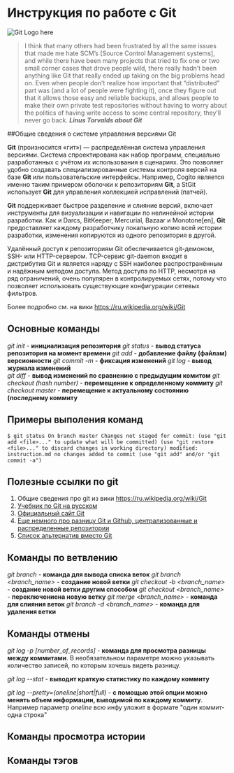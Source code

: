 # Инструкция по работе с Git

![Git Logo here](https://upload.wikimedia.org/wikipedia/commons/e/e0/Git-logo.svg)

> I think that many others had been frustrated by all the same issues that made me hate SCM’s [Source Control Management systems], and while there have been many projects that tried to fix one or two small corner cases that drove people wild, there really hadn’t been anything like Git that really ended up taking on the big problems head on. Even when people don’t realize how important that “distributed” part was (and a lot of people were fighting it), once they figure out that it allows those easy and reliable backups, and allows people to make their own private test repositories without having to worry about the politics of having write access to some central repository, they’ll never go back.
***Linus Torvalds about Git***

##Общие сведения о системе управления версиями Git

**Git** (произносится «гит») — распределённая система управления версиями. Система спроектирована как набор программ, специально разработанных с учётом их использования в сценариях. Это позволяет удобно создавать специализированные системы контроля версий на базе **Git** или пользовательские интерфейсы. Например, Cogito является именно таким примером оболочки к репозиториям **Git**, а StGit использует **Git** для управления коллекцией исправлений (патчей).

**Git** поддерживает быстрое разделение и слияние версий, включает инструменты для визуализации и навигации по нелинейной истории разработки. Как и Darcs, BitKeeper, Mercurial, Bazaar и Monotone[en], **Git** предоставляет каждому разработчику локальную копию всей истории разработки, изменения копируются из одного репозитория в другой.

Удалённый доступ к репозиториям Git обеспечивается git-демоном, SSH- или HTTP-сервером. TCP-сервис git-daemon входит в дистрибутив Git и является наряду с SSH наиболее распространённым и надёжным методом доступа. Метод доступа по HTTP, несмотря на ряд ограничений, очень популярен в контролируемых сетях, потому что позволяет использовать существующие конфигурации сетевых фильтров. 

Более подробно см. на вики https://ru.wikipedia.org/wiki/Git


## Основные команды

*git init* - **инициализация репозитория**
*git status* - **вывод статуса репозитория на момент времени**
*git add* - **добавление файлу (файлам) версионности**
*git commit -m <message>* - **фиксация изменений**
*git log* - **вывод журнала изменений**                         
*git diff* - **вывод изменений по сравнению с предыдущим комитом**
*git checkout (hash number)* - **перемещение к определенному коммиту**
*git checkout master* - **перемещение к актуальному состоянию (последнему коммиту**

## Примеры выполения команд
`
    $ git status
    On branch master
    Changes not staged for commit:
      (use "git add <file>..." to update what will be committed)
      (use "git restore <file>..." to discard changes in working directory)
        modified:   instruction.md
    no changes added to commit (use "git add" and/or "git commit -a")
`


## Полезные ссылки по git

1. Общие сведения про git из вики https://ru.wikipedia.org/wiki/Git
2. [Учебник по Git на русском](http://git-scm.com/book/ru/v2)
3. [Официальный сайт Git](https://git-scm.com/)
4. [Еще немного про разницу Git и Github, централизованные и распределенные репозитории](https://tproger.ru/translations/difference-between-git-and-github/#part2)
5. [Список альтернатив вместо Git](http://lostapp.ru/soft/git)

## Команды по ветвлению

*git branch* - **команда для вывода списка веток**
*git branch <branch_name>* - **создание новой ветки**
*git checkout -b <branch_name>* - **создание новой ветки другим способом**
*git checkout <branch_name>* - **переключениена новую ветку**
*git merge <branch_name>* - **команда для слияния веток**
*git branch -d <branch_name>* - **команда для удаления ветки**

## Команды отмены

*git log -p [number_of_records]* - **команда для просмотра разницы между коммитами**. В необязательном параметре можно указывать количество записей, по которым хочешь видеть разницу.

*git log --stat* - **выводит краткую статистику по каждому коммиту**

*git log --pretty=(oneline|short|full)* - **с помощью этой опции можно менять объем информации, выводимой по каждому коммиту**. Например параметр *oneline* всю инфу уложит в формате "один коммит-одна строка"

## Команды просмотра истории

## Команды тэгов
